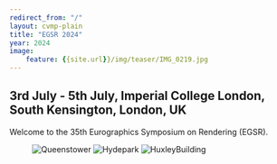 ```yaml
---
redirect_from: "/"
layout: cvmp-plain
title: "EGSR 2024"
year: 2024
image:
    feature: {{site.url}}/img/teaser/IMG_0219.jpg
---
```

## 3rd July - 5th July, Imperial College London, South Kensington, London, UK

Welcome to the 35th Eurographics Symposium on Rendering (EGSR).

<!-- featured images -->
<figure class="top3" >
    <img class="col-xs-12 col-sm-4" src="{{site.url}}/img/2024/egsr/queenstower.jpg" alt="Queenstower">
    <img class="col-xs-12 col-sm-4" src="{{site.url}}/img/2024/egsr/hydepark.jpg" alt="Hydepark">
    <img class="col-xs-12 col-sm-4" src="{{site.url}}/img/2024/egsr/Huxley.jpg" alt="HuxleyBuilding">
</figure>
